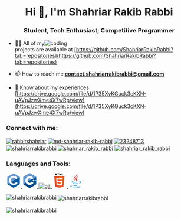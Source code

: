 <h1 align="center">Hi 👋, I'm Shahriar Rakib Rabbi</h1>
<h3 align="center">Student, Tech Enthusiast, Competitive Programmer</h3>

<img align="right" alt="coding" width="400" src="https://i.pinimg.com/originals/54/e3/7d/54e37d8074ebcde1d96c77d7b2a7f310.gif">

- 👨‍💻 All of my projects are available at [https://github.com/ShahriarRakibRabbi?tab=repositories](https://github.com/ShahriarRakibRabbi?tab=repositories)

- 📫 How to reach me **contact.shahriarrakibrabbi@gmail.com**

- 📄 Know about my experiences [https://drive.google.com/file/d/1P35XyKGuck3cKXN-uAVpJzwXme4X7wRp/view](https://drive.google.com/file/d/1P35XyKGuck3cKXN-uAVpJzwXme4X7wRp/view)

<h3 align="left">Connect with me:</h3>
<p align="left">
<a href="https://twitter.com/rabbirshahriar" target="blank"><img align="center" src="https://raw.githubusercontent.com/rahuldkjain/github-profile-readme-generator/master/src/images/icons/Social/twitter.svg" alt="rabbirshahriar" height="30" width="40" /></a>
<a href="https://linkedin.com/in/md-shahriar-rakib-rabbi" target="blank"><img align="center" src="https://raw.githubusercontent.com/rahuldkjain/github-profile-readme-generator/master/src/images/icons/Social/linked-in-alt.svg" alt="md-shahriar-rakib-rabbi" height="30" width="40" /></a>
<a href="https://stackoverflow.com/users/23248713" target="blank"><img align="center" src="https://raw.githubusercontent.com/rahuldkjain/github-profile-readme-generator/master/src/images/icons/Social/stack-overflow.svg" alt="23248713" height="30" width="40" /></a>
<a href="https://fb.com/shahriarrakibrabbi" target="blank"><img align="center" src="https://raw.githubusercontent.com/rahuldkjain/github-profile-readme-generator/master/src/images/icons/Social/facebook.svg" alt="shahriarrakibrabbi" height="30" width="40" /></a>
<a href="https://instagram.com/shahriar_rakib_rabbi" target="blank"><img align="center" src="https://raw.githubusercontent.com/rahuldkjain/github-profile-readme-generator/master/src/images/icons/Social/instagram.svg" alt="shahriar_rakib_rabbi" height="30" width="40" /></a>
<a href="https://codeforces.com/profile/shahriar_rakib_rabbi" target="blank"><img align="center" src="https://raw.githubusercontent.com/rahuldkjain/github-profile-readme-generator/master/src/images/icons/Social/codeforces.svg" alt="shahriar_rakib_rabbi" height="30" width="40" /></a>
</p>

<h3 align="left">Languages and Tools:</h3>
<p align="left"> <a href="https://www.cprogramming.com/" target="_blank" rel="noreferrer"> <img src="https://raw.githubusercontent.com/devicons/devicon/master/icons/c/c-original.svg" alt="c" width="40" height="40"/> </a> <a href="https://www.w3schools.com/cpp/" target="_blank" rel="noreferrer"> <img src="https://raw.githubusercontent.com/devicons/devicon/master/icons/cplusplus/cplusplus-original.svg" alt="cplusplus" width="40" height="40"/> </a> <a href="https://git-scm.com/" target="_blank" rel="noreferrer"> <img src="https://www.vectorlogo.zone/logos/git-scm/git-scm-icon.svg" alt="git" width="40" height="40"/> </a> <a href="https://www.w3.org/html/" target="_blank" rel="noreferrer"> <img src="https://raw.githubusercontent.com/devicons/devicon/master/icons/html5/html5-original-wordmark.svg" alt="html5" width="40" height="40"/> </a> <a href="https://www.java.com" target="_blank" rel="noreferrer"> <img src="https://raw.githubusercontent.com/devicons/devicon/master/icons/java/java-original.svg" alt="java" width="40" height="40"/> </a> </p>

<p><img align="left" src="https://github-readme-stats.vercel.app/api/top-langs?username=shahriarrakibrabbi&show_icons=true&locale=en&layout=compact" alt="shahriarrakibrabbi" /></p>

<p>&nbsp;<img align="center" src="https://github-readme-stats.vercel.app/api?username=shahriarrakibrabbi&show_icons=true&locale=en" alt="shahriarrakibrabbi" /></p>

<p><img align="center" src="https://github-readme-streak-stats.herokuapp.com/?user=shahriarrakibrabbi&" alt="shahriarrakibrabbi" /></p>
